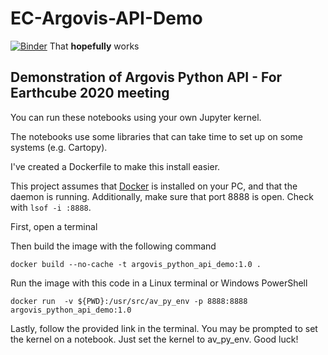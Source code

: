 # EC-Argovis-API-Demo
[![Binder](https://mybinder.org/badge_logo.svg)](https://mybinder.org/v2/gh/callumrollo/EC-Argovis-API-Demo/380cbdfd3e80bfae52bd11879798d59e75a091a8) That **hopefully** works

## Demonstration of Argovis Python API - For Earthcube 2020 meeting

You can run these notebooks using your own Jupyter kernel. 

The notebooks use some libraries that can take time to set up on some systems (e.g. Cartopy).

I've created a Dockerfile to make this install easier. 

This project assumes that [Docker](https://www.docker.com/) is installed on your PC, and that the daemon is running. Additionally, make sure that port 8888 is open. Check with `lsof -i :8888`.

First, open a terminal

Then build the image with the following command

`docker build --no-cache -t argovis_python_api_demo:1.0 .`

Run the image with this code in a Linux terminal or Windows PowerShell

`docker run  -v ${PWD}:/usr/src/av_py_env -p 8888:8888 argovis_python_api_demo:1.0`

Lastly, follow the provided link in the terminal. You may be prompted to set the kernel on a notebook. Just set the kernel to av_py_env. Good luck!
